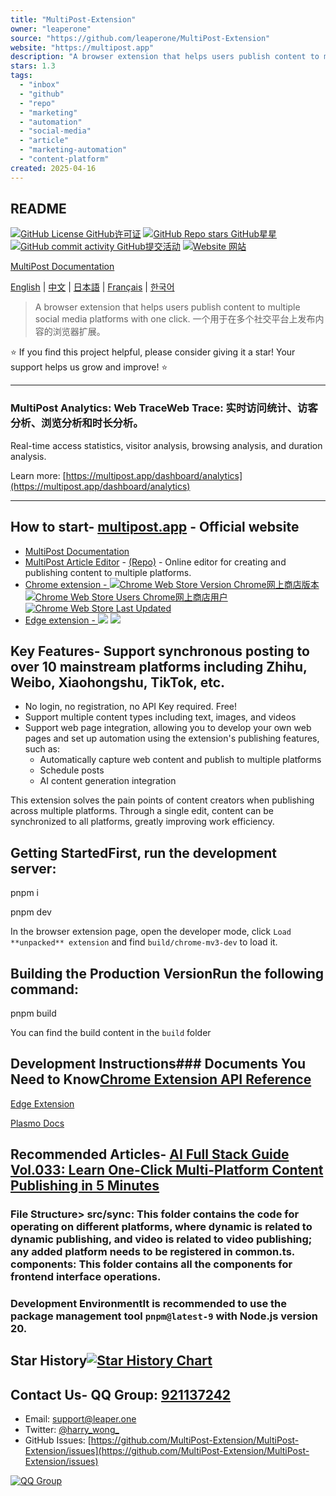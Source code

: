 ```yaml
---
title: "MultiPost-Extension"
owner: "leaperone"
source: "https://github.com/leaperone/MultiPost-Extension"
website: "https://multipost.app"
description: "A browser extension that helps users publish content to multiple social media platforms with one click."
stars: 1.3
tags:
  - "inbox"
  - "github"
  - "repo"
  - "marketing"
  - "automation"
  - "social-media"
  - "article"
  - "marketing-automation"
  - "content-platform"
created: 2025-04-16
---
```

## README

[![GitHub License GitHub许可证](https://camo.githubusercontent.com/6ab3b7b11d36bcbe1385d241ddd52814fb55e7074d4950331c81b9afa9ea9364/68747470733a2f2f696d672e736869656c64732e696f2f6769746875622f6c6963656e73652f6c65617065722d6f6e652f4d756c7469506f73742d457874656e73696f6e)](https://camo.githubusercontent.com/6ab3b7b11d36bcbe1385d241ddd52814fb55e7074d4950331c81b9afa9ea9364/68747470733a2f2f696d672e736869656c64732e696f2f6769746875622f6c6963656e73652f6c65617065722d6f6e652f4d756c7469506f73742d457874656e73696f6e) [![GitHub Repo stars GitHub星星](https://camo.githubusercontent.com/eb791cfaec73ccd1e636450bfa1440e072642f8767401c2f96cbad8283410dc9/68747470733a2f2f696d672e736869656c64732e696f2f6769746875622f73746172732f6c65617065722d6f6e652f4d756c7469506f73742d457874656e73696f6e)](https://camo.githubusercontent.com/eb791cfaec73ccd1e636450bfa1440e072642f8767401c2f96cbad8283410dc9/68747470733a2f2f696d672e736869656c64732e696f2f6769746875622f73746172732f6c65617065722d6f6e652f4d756c7469506f73742d457874656e73696f6e) [![GitHub commit activity GitHub提交活动](https://camo.githubusercontent.com/aa91cfdcb0fb7229b5ad3960c6cc57b32811f1bcd7fe779615d12ba21181d9b5/68747470733a2f2f696d672e736869656c64732e696f2f6769746875622f636f6d6d69742d61637469766974792f6d2f6c65617065722d6f6e652f4d756c7469506f73742d457874656e73696f6e)](https://camo.githubusercontent.com/aa91cfdcb0fb7229b5ad3960c6cc57b32811f1bcd7fe779615d12ba21181d9b5/68747470733a2f2f696d672e736869656c64732e696f2f6769746875622f636f6d6d69742d61637469766974792f6d2f6c65617065722d6f6e652f4d756c7469506f73742d457874656e73696f6e) [![Website 网站](https://camo.githubusercontent.com/7ad259271eea44c7ca1f38602caf5424cc797d13c39bbb74764fbab92d46b04a/68747470733a2f2f696d672e736869656c64732e696f2f776562736974653f75726c3d68747470732533412532462532466d756c7469706f73742e617070)](https://multipost.app/)

[MultiPost Documentation](https://docs.multipost.app/)

[English](https://github.com/leaperone/MultiPost-Extension/blob/main/README.md) | [中文](https://github.com/leaperone/MultiPost-Extension/blob/main/docs/README-zh.md) | [日本語](https://github.com/leaperone/MultiPost-Extension/blob/main/docs/README-jp.md) | [Français](https://github.com/leaperone/MultiPost-Extension/blob/main/docs/README-fr.md) | [한국어](https://github.com/leaperone/MultiPost-Extension/blob/main/docs/README-kr.md)

> A browser extension that helps users publish content to multiple social media platforms with one click. 一个用于在多个社交平台上发布内容的浏览器扩展。

⭐ If you find this project helpful, please consider giving it a star! Your support helps us grow and improve! ⭐

---

### MultiPost Analytics: Web TraceWeb Trace: 实时访问统计、访客分析、浏览分析和时长分析。

Real-time access statistics, visitor analysis, browsing analysis, and duration analysis.

Learn more: [https://multipost.app/dashboard/analytics](https://multipost.app/dashboard/analytics)

---

## How to start- [multipost.app](https://multipost.app/) - Official website
- [MultiPost Documentation](https://docs.multipost.app/)
- [MultiPost Article Editor](https://md.multipost.app/) - [(Repo)](https://github.com/leaperone/multipost-wechat-markdown-editor) - Online editor for creating and publishing content to multiple platforms.
- [Chrome extension - ![Chrome Web Store Version Chrome网上商店版本](https://camo.githubusercontent.com/77d3388e7b6dff333dbaa4806109b297833f761e1c4cfd599651d872e2abb9a7/68747470733a2f2f696d672e736869656c64732e696f2f6368726f6d652d7765622d73746f72652f762f64686f686b61636c6e6a6763696b666f6161636667696a676a6763656f666968)](https://chromewebstore.google.com/detail/multipost/dhohkaclnjgcikfoaacfgijgjgceofih) [![Chrome Web Store Users Chrome网上商店用户](https://camo.githubusercontent.com/ab9497e87470af50aeb1d57675bfd8ff37d31c97a8265a1b6c0a5e9f1ddcb725/68747470733a2f2f696d672e736869656c64732e696f2f6368726f6d652d7765622d73746f72652f75736572732f64686f686b61636c6e6a6763696b666f6161636667696a676a6763656f666968)](https://camo.githubusercontent.com/ab9497e87470af50aeb1d57675bfd8ff37d31c97a8265a1b6c0a5e9f1ddcb725/68747470733a2f2f696d672e736869656c64732e696f2f6368726f6d652d7765622d73746f72652f75736572732f64686f686b61636c6e6a6763696b666f6161636667696a676a6763656f666968) [![Chrome Web Store Last Updated](https://camo.githubusercontent.com/b031073f44738040fd39c403a8f72f9393ebc36a7cb3090c9ed984bd5a6a584b/68747470733a2f2f696d672e736869656c64732e696f2f6368726f6d652d7765622d73746f72652f6c6173742d757064617465642f64686f686b61636c6e6a6763696b666f6161636667696a676a6763656f666968)](https://camo.githubusercontent.com/b031073f44738040fd39c403a8f72f9393ebc36a7cb3090c9ed984bd5a6a584b/68747470733a2f2f696d672e736869656c64732e696f2f6368726f6d652d7765622d73746f72652f6c6173742d757064617465642f64686f686b61636c6e6a6763696b666f6161636667696a676a6763656f666968)
- [Edge extension - ![](https://camo.githubusercontent.com/21a486a239d71960eb22aa7ef6a77942730c3146e04b66e9157c7d1f360f8aee/68747470733a2f2f696d672e736869656c64732e696f2f62616467652f64796e616d69632f6a736f6e3f6c6162656c3d656467652532306164642d6f6e267072656669783d762671756572793d2532342e76657273696f6e2675726c3d68747470732533412532462532466d6963726f736f6674656467652e6d6963726f736f66742e636f6d2532466164646f6e7325324667657470726f6475637464657461696c7362796372786964253246636b6f697068696365696d65686a6b6f6c6e66666667626d69686f7070676a67)](https://microsoftedge.microsoft.com/addons/detail/multipost/ckoiphiceimehjkolnfffgbmihoppgjg) [![](https://camo.githubusercontent.com/37f60320589132863ea20dba0049227f2ed5fb0738e02218a27f1cafd09948a8/68747470733a2f2f696d672e736869656c64732e696f2f62616467652f64796e616d69632f6a736f6e3f6c6162656c3d75736572732671756572793d2532342e616374697665496e7374616c6c436f756e742675726c3d68747470732533412532462532466d6963726f736f6674656467652e6d6963726f736f66742e636f6d2532466164646f6e7325324667657470726f6475637464657461696c7362796372786964253246636b6f697068696365696d65686a6b6f6c6e66666667626d69686f7070676a67)](https://microsoftedge.microsoft.com/addons/detail/multipost/ckoiphiceimehjkolnfffgbmihoppgjg)

## Key Features- Support synchronous posting to over 10 mainstream platforms including Zhihu, Weibo, Xiaohongshu, TikTok, etc.
- No login, no registration, no API Key required. Free!
- Support multiple content types including text, images, and videos
- Support web page integration, allowing you to develop your own web pages and set up automation using the extension's publishing features, such as:
	- Automatically capture web content and publish to multiple platforms
	- Schedule posts
	- AI content generation integration

This extension solves the pain points of content creators when publishing across multiple platforms. Through a single edit, content can be synchronized to all platforms, greatly improving work efficiency.

## Getting StartedFirst, run the development server:

pnpm i

pnpm dev

In the browser extension page, open the developer mode, click `Load **unpacked** extension` and find `build/chrome-mv3-dev` to load it.

## Building the Production VersionRun the following command:

pnpm build

You can find the build content in the `build` folder

## Development Instructions### Documents You Need to Know[Chrome Extension API Reference](https://developer.chrome.com/docs/extensions/reference/api)

[Edge Extension](https://learn.microsoft.com/en-us/microsoft-edge/extensions-chromium/)

[Plasmo Docs](https://docs.plasmo.com/)

## Recommended Articles- [AI Full Stack Guide Vol.033: Learn One-Click Multi-Platform Content Publishing in 5 Minutes](https://mp.weixin.qq.com/s/K7yh6EsBLOGJzl8Gh8SwLw)

### File Structure> src/sync: This folder contains the code for operating on different platforms, where dynamic is related to dynamic publishing, and video is related to video publishing; any added platform needs to be registered in common.ts. components: This folder contains all the components for frontend interface operations.

### Development EnvironmentIt is recommended to use the package management tool `pnpm@latest-9` with Node.js version 20.

## Star History[![Star History Chart](https://camo.githubusercontent.com/b87ce8428f08ce05f81706981e5326cb5b33b3987bae923d91f0ce5b05de80d1/68747470733a2f2f6170692e737461722d686973746f72792e636f6d2f7376673f7265706f733d6c65617065726f6e652f6d756c7469706f73742d7765636861742d6d61726b646f776e2d656469746f722c6c65617065726f6e652f4d756c7469506f73742d457874656e73696f6e26747970653d44617465)](https://www.star-history.com/#leaperone/multipost-wechat-markdown-editor&leaperone/MultiPost-Extension&Date)

## Contact Us- QQ Group: [921137242](http://qm.qq.com/cgi-bin/qm/qr?_wv=1027&k=c5BjhD8JxNAuwjKh6qvCoROU301PppYU&authKey=NfKianfDwngrwJyVQbefIQET9vUQs46xb0PfOYUm6KzdeCjPd5YbvlRoO8trJUUZ&noverify=0&group_code=921137242)
- Email: [support@leaper.one](https://github.com/leaperone/)
- Twitter: [@harry\_wong\_](https://x.com/harry_wong_)
- GitHub Issues: [https://github.com/MultiPost-Extension/MultiPost-Extension/issues](https://github.com/MultiPost-Extension/MultiPost-Extension/issues)

[![QQ Group](https://github.com/leaperone/MultiPost-Extension/raw/main/docs/MultiPost-Extension_2025-02-28T14_17_15.717Z.png)](https://github.com/leaperone/MultiPost-Extension/blob/main/docs/MultiPost-Extension_2025-02-28T14_17_15.717Z.png)

